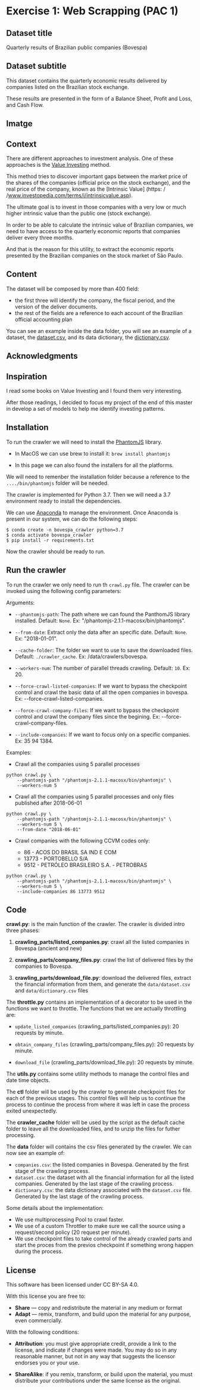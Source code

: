 # Exercise 1: Web Scrapping (PAC 1) 

## Dataset title

Quarterly results of Brazilian public companies (Bovespa)

## Dataset subtitle 

This dataset contains the quarterly economic results delivered by companies listed on the Brazilian stock exchange. 

These results are presented in the form of a Balance Sheet, Profit and Loss, and Cash Flow.

## Imatge

## Context

There are different approaches to investment analysis. One of these approaches is the [Value Investing](https://www.investopedia.com/terms/v/valueinvesting.asp) method.

This method tries to discover important gaps between the market price of the shares of the companies (official price on the stock exchange), and the real price of the company, known as the [Intrinsic Value] (https: / /www.investopedia.com/terms/i/intrinsicvalue.asp).
 
The ultimate goal is to invest in those companies with a very low or much higher intrinsic value than the public one (stock exchange).

In order to be able to calculate the intrinsic value of Brazilian companies, we need to have access to the quarterly economic reports that companies deliver every three months. 

And that is the reason for this utility, to extract the economic reports presented by the Brazilian companies on the stock market of São Paulo. 

## Content

The dataset will be composed by more than 400 field:

- the first three will identify the company, the fiscal period, and the version of the deliver documents.
- the rest of the fields are a reference to each account of the Brazilian official accounting plan 

You can see an example inside the data folder, you will see an example of a dataset, the [dataset.csv](./data/dataset.csv), and its data dictionary, the [dictionary.csv](./data/dictionary.csv). 

## Acknowledgments


## Inspiration

I read some books on Value Investing and I found them very interesting.

After those readings, I decided to focus my project of the end of this master in develop a set of models to help me identify investing patterns.


## Installation

To run the crawler we will need to install the [PhantomJS](http://phantomjs.org/) library.

- In MacOS we can use brew to install it: `brew install phantomjs`

- In this page we can also found the installers for all the platforms.

We will need to remenber the installation folder because a reference to the `..../bin/phantomjs` folder will be needed. 

The crawler is implemented for Python 3.7. Then we will need a 3.7 environment ready to install the dependencies.

We can use [Anaconda](https://conda.io/docs/installation.html) to manage the environment. Once Anaconda is present in our system, we can do the following steps:

```
$ conda create -n bovespa_crawler python=3.7
$ conda activate bovespa_crawler
$ pip install -r requirements.txt
``` 

Now the crawler should be ready to run.

## Run the crawler

To run the crawler we only need to run th `crawl.py` file. The crawler can be invoked using the following config parameters:

Arguments:

- `--phantomjs-path`: The path where we can found the PanthomJS library installed. Default: `None`. Ex: "/phantomjs-2.1.1-macosx/bin/phantomjs".

- `--from-date`: Extract only the data after an specific date. Default: `None`. Ex: "2018-01-01".

- `--cache-folder`: The folder we want to use to save the downloaded files. Default: `./crawler_cache`. Ex: /data/crawlers/bovespa.

- `--workers-num`: The number of parallel threads crawling. Default: `10`. Ex: 20.

- `--force-crawl-listed-companies`: If we want to bypass the checkpoint control and crawl the basic data of all the open companies in bovespa. Ex: --force-crawl-listed-companies.

- `--force-crawl-company-files`: If we want to bypass the checkpoint control and crawl the company files since the begining. Ex: --force-crawl-company-files.

- `--include-companies`: If we want to focus only on a specific companies. Ex: 35 94 1384.


Examples:

- Crawl all the companies using 5 parallel processes

```
python crawl.py \
    --phantomjs-path "/phantomjs-2.1.1-macosx/bin/phantomjs" \
    --workers-num 5
```
    
- Crawl all the companies using 5 parallel processes and only files published after 2018-06-01

```
python crawl.py \
    --phantomjs-path "/phantomjs-2.1.1-macosx/bin/phantomjs" \
    --workers-num 5 \
    --from-date "2018-06-01"
```    
    
- Crawl companies with the following CCVM codes only: 

    - 86 - ACOS DO BRASIL SA IND E COM
    - 13773 - PORTOBELLO S/A
    - 9512 - PETRÓLEO BRASILEIRO  S.A.  - PETROBRAS
    
```
python crawl.py \
    --phantomjs-path "/phantomjs-2.1.1-macosx/bin/phantomjs" \
    --workers-num 5 \
    --include-companies 86 13773 9512
```    
    
 
## Code

__crawl.py__: is the main function of the crawler. The crawler is divided intro three phases:

1. __crawling_parts/listed_companies.py__: crawl all the listed companies in Bovespa (ancient and new)

2. __crawling_parts/company_files.py__: crawl the list of delivered files by the companies to Bovespa.

3. __crawling_parts/download_file.py__: download the delivered files, extract the financial information from them, and generate the `data/dataset.csv` and `data/dictionary.csv` files

The __throttle.py__ contains an implementation of a decorator to be used in the functions we want to throttle. The functions that we are actually throttling are:

- `update_listed_companies` (crawling_parts/listed_companies.py): 20 requests by minute.

- `obtain_company_files` (crawling_parts/company_files.py): 20 requests by minute.

- `download_file` (crawling_parts/download_file.py): 20 requests by minute.

The __utils.py__ contains some utility methods to manage the control files and date time objects. 

The __ctl__ folder will be used by the crawler to generate checkpoint files for each of the previous stages. This control files will help us to continue the process  to continue the process from where it was left in case the process exited unexpectedly.
 
The __crawler_cache__ folder will be used by the script as the default cache folder to leave all the downloaded files, and to unzip the files for futher processing.

The __data__ folder will contains the csv files generated by the crawler. We can now see an example of:
 
- `companies.csv`: the listed companies in Bovespa. Generated by the first stage of the crawling process.
- `dataset.csv`: the dataset with all the financial information for all the listed companies. Generated by the last stage of the crawling process.
- `dictionary.csv`: the data dictionary associated with the `dataset.csv` file. Generated by the last stage of the crawling process.

Some details about the implementation:

- We use multiprocessing Pool to crawl faster. 
- We use of a custom Throttler to make sure we call the source using a request/second policy (20 request per minute).
- We use checkpoint files to take control of the already crawled parts and start the proces from the previos checkpoint if something wrong happen during the process.

## License

This software has been licensed under CC BY-SA 4.0.

With this license you are free to:

- __Share__ — copy and redistribute the material in any medium or format
- __Adapt__ — remix, transform, and build upon the material
for any purpose, even commercially.

With the following conditions:

- __Attribution__: you must give appropriate credit, provide a link to the license, and indicate if changes were made. You may do so in any reasonable manner, but not in any way that suggests the licensor endorses you or your use.

- __ShareAlike__: if you remix, transform, or build upon the material, you must distribute your contributions under the same license as the original.
 